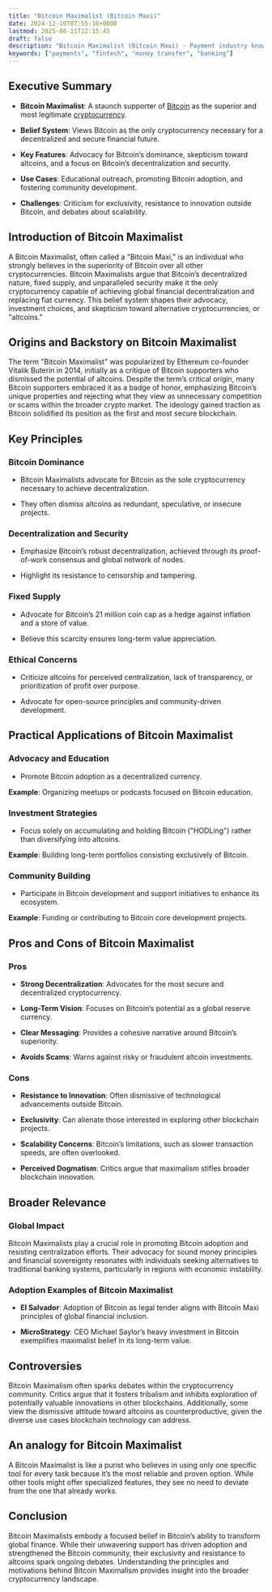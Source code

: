 ```yaml
---
title: "Bitcoin Maximalist (Bitcoin Maxi)"
date: 2024-12-10T07:55:16+0000
lastmod: 2025-08-11T12:15:45
draft: false
description: "Bitcoin Maximalist (Bitcoin Maxi) - Payment industry knowledge and insights"
keywords: ["payments", "fintech", "money transfer", "banking"]
---
```


## Executive Summary

- **Bitcoin Maximalist**: A staunch supporter of [Bitcoin](https://faisalkhanllc.xyz/resources/payments-wiki/b/bitcoin/) as the superior and most legitimate [cryptocurrency](https://faisalkhan.com/solutions/cryptocurrency/).

- **Belief System**: Views Bitcoin as the only cryptocurrency necessary for a decentralized and secure financial future.

- **Key Features**: Advocacy for Bitcoin’s dominance, skepticism toward altcoins, and a focus on Bitcoin’s decentralization and security.

- **Use Cases**: Educational outreach, promoting Bitcoin adoption, and fostering community development.

- **Challenges**: Criticism for exclusivity, resistance to innovation outside Bitcoin, and debates about scalability.

## Introduction of Bitcoin Maximalist

A Bitcoin Maximalist, often called a "Bitcoin Maxi," is an individual who strongly believes in the superiority of Bitcoin over all other cryptocurrencies. Bitcoin Maximalists argue that Bitcoin’s decentralized nature, fixed supply, and unparalleled security make it the only cryptocurrency capable of achieving global financial decentralization and replacing fiat currency. This belief system shapes their advocacy, investment choices, and skepticism toward alternative cryptocurrencies, or "altcoins."

## Origins and Backstory on Bitcoin Maximalist

The term "Bitcoin Maximalist" was popularized by Ethereum co-founder Vitalik Buterin in 2014, initially as a critique of Bitcoin supporters who dismissed the potential of altcoins. Despite the term’s critical origin, many Bitcoin supporters embraced it as a badge of honor, emphasizing Bitcoin’s unique properties and rejecting what they view as unnecessary competition or scams within the broader crypto market. The ideology gained traction as Bitcoin solidified its position as the first and most secure blockchain.

## Key Principles

### Bitcoin Dominance

- Bitcoin Maximalists advocate for Bitcoin as the sole cryptocurrency necessary to achieve decentralization.

- They often dismiss altcoins as redundant, speculative, or insecure projects.

### Decentralization and Security

- Emphasize Bitcoin’s robust decentralization, achieved through its proof-of-work consensus and global network of nodes.

- Highlight its resistance to censorship and tampering.

### Fixed Supply

- Advocate for Bitcoin’s 21 million coin cap as a hedge against inflation and a store of value.

- Believe this scarcity ensures long-term value appreciation.

### Ethical Concerns

- Criticize altcoins for perceived centralization, lack of transparency, or prioritization of profit over purpose.

- Advocate for open-source principles and community-driven development.

## Practical Applications of Bitcoin Maximalist

### Advocacy and Education

- Promote Bitcoin adoption as a decentralized currency.

**Example**: Organizing meetups or podcasts focused on Bitcoin education.

### Investment Strategies

- Focus solely on accumulating and holding Bitcoin ("HODLing") rather than diversifying into altcoins.

**Example**: Building long-term portfolios consisting exclusively of Bitcoin.

### Community Building

- Participate in Bitcoin development and support initiatives to enhance its ecosystem.

**Example**: Funding or contributing to Bitcoin core development projects.

## Pros and Cons of Bitcoin Maximalist

### Pros

- **Strong Decentralization**: Advocates for the most secure and decentralized cryptocurrency.

- **Long-Term Vision**: Focuses on Bitcoin’s potential as a global reserve currency.

- **Clear Messaging**: Provides a cohesive narrative around Bitcoin’s superiority.

- **Avoids Scams**: Warns against risky or fraudulent altcoin investments.

### Cons

- **Resistance to Innovation**: Often dismissive of technological advancements outside Bitcoin.

- **Exclusivity**: Can alienate those interested in exploring other blockchain projects.

- **Scalability Concerns**: Bitcoin’s limitations, such as slower transaction speeds, are often overlooked.

- **Perceived Dogmatism**: Critics argue that maximalism stifles broader blockchain innovation.

## Broader Relevance

### Global Impact

Bitcoin Maximalists play a crucial role in promoting Bitcoin adoption and resisting centralization efforts. Their advocacy for sound money principles and financial sovereignty resonates with individuals seeking alternatives to traditional banking systems, particularly in regions with economic instability.

### Adoption Examples of Bitcoin Maximalist

- **El Salvador**: Adoption of Bitcoin as legal tender aligns with Bitcoin Maxi principles of global financial inclusion.

- **MicroStrategy**: CEO Michael Saylor’s heavy investment in Bitcoin exemplifies maximalist belief in its long-term value.

## Controversies

Bitcoin Maximalism often sparks debates within the cryptocurrency community. Critics argue that it fosters tribalism and inhibits exploration of potentially valuable innovations in other blockchains. Additionally, some view the dismissive attitude toward altcoins as counterproductive, given the diverse use cases blockchain technology can address.

## An analogy for Bitcoin Maximalist

A Bitcoin Maximalist is like a purist who believes in using only one specific tool for every task because it’s the most reliable and proven option. While other tools might offer specialized features, they see no need to deviate from the one that already works.

## Conclusion

Bitcoin Maximalists embody a focused belief in Bitcoin’s ability to transform global finance. While their unwavering support has driven adoption and strengthened the Bitcoin community, their exclusivity and resistance to altcoins spark ongoing debates. Understanding the principles and motivations behind Bitcoin Maximalism provides insight into the broader cryptocurrency landscape.
